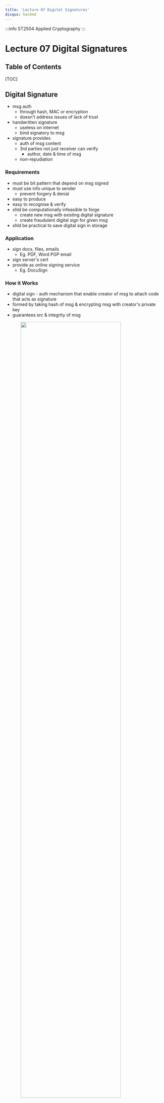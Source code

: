 ```yaml
---
title: 'Lecture 07 Digital Signatures'
disqus: hackmd
---
```


:::info
ST2504 Applied Cryptography
:::

Lecture 07 Digital Signatures
===

<style>
img{
/*     border: 2px solid red; */
    margin-left: auto;
    margin-right: auto;
    width: 80%;
    display: block;
}
</style>


## Table of Contents

[TOC]

Digital Signature
---
- msg auth
    - through hash, MAC or encryption
    - doesn't address issues of lack of trust
- handwritten signature
    - useless on internet
    - bind signatory to msg
- signature provides
    - auth of msg content
    - 3rd parties not just receiver can verify
        - author, date & time of msg
    - non-repudiation

### Requirements
- must be bit pattern that depend on msg signed
- must use info unique to sender
    - prevent forgery & denial
- easy to produce
- easy to recognise & verify
- shld be computationally infeasible to forge
    - create new msg with existing digital signature
    - create fraudulent digital sign for given msg
- shld be practical to save digital sign in storage

### Application
- sign docs, files, emails
    - Eg. PDF, Word PGP email
- sign server's cert
- provide as online signing service
    - Eg. DocuSign

### How it Works
- digital sign - auth mechanism that enable creator of msg to attach code that acts as signature
- formed by taking hash of msg & encrypting msg with creator's private key
- guarantees src & integrity of msg

![](https://i.imgur.com/a9I7HgB.png)


Types of Digital Signatures
---
### Direct Digital Signatures
- involve only sender & receiver
    - assumed
        - sender & receiver have own key pairs - private & public
        - receiver has sender's pub key
        - sender has receiver's pub key
- sign 1st then encrypt msg & signature
    - digital sign made by sender's private key either
        - sign/encrypt entire msg
        - sign/encrypt hash only
            - for efficiency of scheme
- encrypt using receiver's pub key
    - validity of signature depends on sender's private key
        - sender may deny sending msg
            - private key stolen
        - timestamp on msg not useful
            - msg might be back dated

![](https://i.imgur.com/33eo7w9.png)

### Arbitrated Digital Signatures
- implementing arbitrated digital signature invites 3rd pt into process called __trusted arbiter__
- use of arbiter (trusted 3rd pt)
    - arbiter receive signed msgs from sender
    - validate content & origin from subj, msg & signature
    - arbiter dated msg & indicated that msg verified
    - sent to recipients
- arbiter may/may not see msg
- suitable lvl of trust in arbiter needed
- implemented with priv & pub key encryption
    - need
        - complete trust from both sender & receiver that arbiter wont only time-stamp & forward doc as instructed but also not alter data
        - prevent sender from disowning msg


Digital Signature Schemes
---
### Mechanism of Signature Schemes
- 3 algos
    - key gen algo
        - randomly select key pair
    - signature algo
        - msg + priv key = signature
    - signature verification algo
        - pub key + signature = true/false (validated/not validated)

### Digital Signature Standard (DSS)
- US gov pproved signature scheme
    - designed by NIST & NSA in early 90s
    - published as FIPS-186 in 1991
        - FIPS 186-2 (2000) inclludes alt RSA & elliptic curve signature variants
    - revised in 1993, 1996 & 2000
- uses SHA hash algo
- DSS is standard, DSA is algo

### Digital Signature Algorithm (DSA)
- based on asymmetric key algo
- digital signature scheme
    - 320bit signature (length of sign)
    - 512-1024 bit security key
- smaller & faster than RSA
- security > discrete logarithm (computationally hard prob)

![](https://i.imgur.com/7RfLVLr.png)


#### Key Generation
- by signing person

![](https://i.imgur.com/a6pK4Gf.png)

![](https://i.imgur.com/4ctIoHF.png)

#### Signing
![](https://i.imgur.com/fCUaOxQ.png)

#### Verification
![](https://i.imgur.com/BfJ64Kj.png)

![](https://i.imgur.com/cOVrW9w.png)


Summary
---
![](https://i.imgur.com/yk8db2y.png)





###### tags: `ACG` `DISM` `School` `Notes`